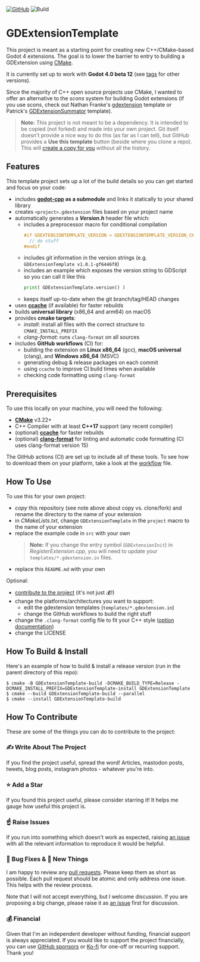 [![GitHub](https://img.shields.io/github/license/asmaloney/GDExtensionTemplate)](LICENSE) ![Build](https://github.com/asmaloney/GDExtensionTemplate/actions/workflows/main.yml/badge.svg)

# GDExtensionTemplate

This project is meant as a starting point for creating new C++/CMake-based Godot 4 extensions. The goal is to lower the barrier to entry to building a GDExtension using [CMake](https://cmake.org).

It is currently set up to work with **Godot 4.0 beta 12** (see [tags](https://github.com/asmaloney/GDExtensionTemplate/tags) for other versions).

Since the majority of C++ open source projects use CMake, I wanted to offer an alternative to the _scons_ system for building Godot extensions (if you use _scons_, check out Nathan Franke's [gdextension](https://github.com/nathanfranke/gdextension) template or Patrick's [GDExtensionSummator](https://github.com/paddy-exe/GDExtensionSummator) template).

> **Note:** This project is not meant to be a dependency. It is intended to be copied (not forked) and made into your own project. Git itself doesn't provide a nice way to do this (as far as I can tell), but GitHub provides a **Use this template** button (beside where you clone a repo). This will [create a copy for you](https://docs.github.com/en/repositories/creating-and-managing-repositories/creating-a-repository-from-a-template) without all the history.

## Features

This template project sets up a lot of the build details so you can get started and focus on your code:

- includes **[godot-cpp](https://github.com/godotengine/godot-cpp) as a submodule** and links it statically to your shared library
- creates `<project>.gdextension` files based on your project name
- automatically generates a _**Version.h**_ header file which:
  - includes a preprocessor macro for conditional compilation
    ```cpp
    #if GDEXTENSIONTEMPLATE_VERSION < GDEXTENSIONTEMPLATE_VERSION_CHECK(2, 1, 0)
      // do stuff
    #endif
    ```
  - includes git information in the version strings (e.g. `GDExtensionTemplate v1.0.1-gf6446f8`)
  - includes an example which exposes the version string to GDScript so you can call it like this
    ```py
    print( GDExtensionTemplate.version() )
    ```
  - keeps itself up-to-date when the git branch/tag/HEAD changes
- uses **[ccache](https://ccache.dev/)** (if available) for faster rebuilds
- builds **universal library** (x86_64 and arm64) on macOS
- provides **cmake targets**:
  - _install_: install all files with the correct structure to `CMAKE_INSTALL_PREFIX`
  - _clang-format_: runs `clang-format` on all sources
- includes **GitHub workflows** (CI) for:
  - building the extension on **Linux x86_64** (gcc), **macOS universal** (clang), and **Windows x86_64** (MSVC)
  - generating debug & release packages on each commit
  - using `ccache` to improve CI build times when available
  - checking code formatting using `clang-format`

## Prerequisites

To use this locally on your machine, you will need the following:

- **[CMake](https://cmake.org/)** v3.22+
- C++ Compiler with at least **C++17** support (any recent compiler)
- (optional) **[ccache](https://ccache.dev/)** for faster rebuilds
- (optional) **[clang-format](https://clang.llvm.org/docs/ClangFormat.html)** for linting and automatic code formatting (CI uses clang-format version 15)

The GitHub actions (CI) are set up to include all of these tools. To see how to download them on your platform, take a look at the [workflow](.github/workflows/main.yml) file.

## How To Use

To use this for your own project:

- _copy_ this repository (see note above about copy vs. clone/fork) and rename the directory to the name of your extension
- in _CMakeLists.txt_, change `GDExtensionTemplate` in the `project` macro to the name of your extension
- replace the example code in `src` with your own
  > **Note:** If you change the entry symbol (`GDExtensionInit`) in _RegisterExtension.cpp_, you will need to update your `templates/*.gdextension.in` files.
- replace this `README.md` with your own

Optional:

- [contribute to the project](#how-to-contribute) (it's not just 💰!)
- change the platforms/architectures you want to support:
  - edit the gdextension templates (`templates/*.gdextension.in`)
  - change the GitHub workflows to build the right stuff
- change the `.clang-format` config file to fit your C++ style ([option documentation](https://clang.llvm.org/docs/ClangFormatStyleOptions.html))
- change the LICENSE

## How To Build & Install

Here's an example of how to build & install a release version (run in the parent directory of this repo):

```
$ cmake -B GDExtensionTemplate-build -DCMAKE_BUILD_TYPE=Release -DCMAKE_INSTALL_PREFIX=GDExtensionTemplate-install GDExtensionTemplate
$ cmake --build GDExtensionTemplate-build --parallel
$ cmake --install GDExtensionTemplate-build
```

## How To Contribute

These are some of the things you can do to contribute to the project:

### ✍ Write About The Project

If you find the project useful, spread the word! Articles, mastodon posts, tweets, blog posts, instagram photos - whatever you're into.

### ⭐️ Add a Star

If you found this project useful, please consider starring it! It helps me gauge how useful this project is.

### ☝ Raise Issues

If you run into something which doesn't work as expected, raising [an issue](https://github.com/asmaloney/GDExtensionTemplate/issues) with all the relevant information to reproduce it would be helpful.

### 🐞 Bug Fixes & 🧪 New Things

I am happy to review any [pull requests](https://github.com/asmaloney/GDExtensionTemplate/pulls). Please keep them as short as possible. Each pull request should be atomic and only address one issue. This helps with the review process.

Note that I will not accept everything, but I welcome discussion. If you are proposing a big change, please raise it as [an issue](https://github.com/asmaloney/GDExtensionTemplate/issues) first for discussion.

### 💰 Financial

Given that I'm an independent developer without funding, financial support is always appreciated. If you would like to support the project financially, you can use [GitHub sponsors](https://github.com/sponsors/asmaloney) or [Ko-fi](https://ko-fi.com/asmaloney) for one-off or recurring support. Thank you!
